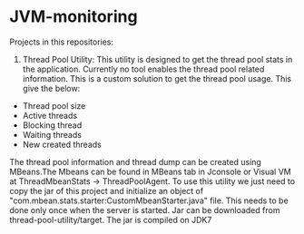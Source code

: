 # JVM-monitoring
Projects in this repositories:
1) Thread Pool Utility:
This utility is designed to get the thread pool stats in the application. Currently no tool enables the thread pool related information. This is a custom solution to get the thread pool usage. This give the below:
- Thread pool size
- Active threads
- Blocking thread
- Waiting threads
- New created threads

The thread pool information and thread dump can be created using MBeans.The Mbeans can be found in MBeans tab in Jconsole or Visual VM at ThreadMbeanStats -> ThreadPoolAgent.
To use this utility we just need to copy the jar of this project and initialize an object of "com.mbean.stats.starter:CustomMbeanStarter.java" file. This needs to be done only once when the server is started. Jar can be downloaded from thread-pool-utility/target. The jar is compiled on JDK7

